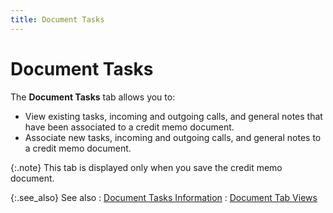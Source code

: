 ```yaml
---
title: Document Tasks
---
```


# Document Tasks


The **Document Tasks** tab allows  you to:

- View existing  tasks, incoming and outgoing calls, and general notes that have been associated  to a credit memo document.
- Associate new  tasks, incoming and outgoing calls, and general notes to a credit memo  document.



{:.note}
This tab is displayed only when you save the credit  memo document.


{:.see_also}
See also
: [Document  Tasks Information]({{site.sp_baseurl}}/sales-ret-docs/sales-ret-doc/contents/tab-details/tasks/document_tasks_information.html)
: [Document  Tab Views]({{site.sp_baseurl}}/misc/document_view_details_credit_memo_step_by_step.html)
